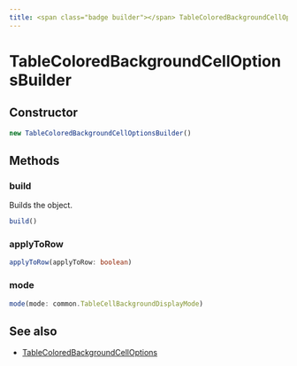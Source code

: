 ```yaml
---
title: <span class="badge builder"></span> TableColoredBackgroundCellOptionsBuilder
---
```

# <span class="badge builder"></span> TableColoredBackgroundCellOptionsBuilder

## Constructor

```typescript
new TableColoredBackgroundCellOptionsBuilder()
```
## Methods

### <span class="badge object-method"></span> build

Builds the object.

```typescript
build()
```

### <span class="badge object-method"></span> applyToRow

```typescript
applyToRow(applyToRow: boolean)
```

### <span class="badge object-method"></span> mode

```typescript
mode(mode: common.TableCellBackgroundDisplayMode)
```

## See also

 * <span class="badge object-type-interface"></span> [TableColoredBackgroundCellOptions](./object-TableColoredBackgroundCellOptions.md)
